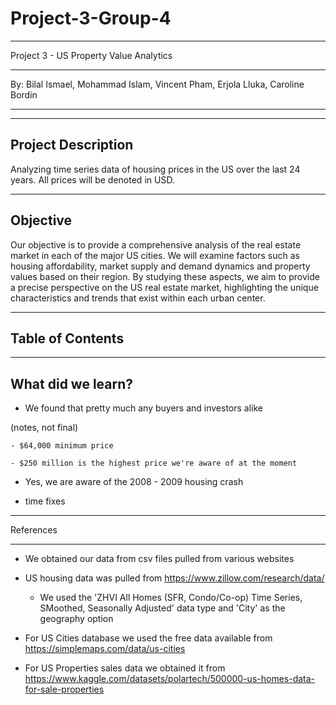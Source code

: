# Project-3-Group-4

-------------------------------------------------------------------------------

Project 3 - US Property Value Analytics

-------------------------------------------------------------------------------

By: Bilal Ismael, Mohammad Islam, Vincent Pham, Erjola Lluka, Caroline Bordin

-------------------------------------------------------------------------------
--------------------
Project Description
--------------------

Analyzing time series data of housing prices in the US over the last 24 years. All prices will be denoted in USD.



--------------------
Objective
--------------------

Our objective is to provide a comprehensive analysis of the real estate market in each of the major US cities. We will examine factors such as housing affordability, market supply and demand dynamics and property values based on their region. By studying these aspects, we aim to provide a precise perspective on the US real estate market, highlighting the unique characteristics and trends that exist within each urban center.


-----------------
Table of Contents
-----------------


-------------------
What did we learn?
-------------------
- We found that pretty much any buyers and investors alike

(notes, not final)

    - $64,000 minimum price

    - $250 million is the highest price we're aware of at the moment

- Yes, we are aware of the 2008 - 2009 housing crash

- time fixes

- ---------

References

- ---------
- We obtained our data from csv files pulled from various websites

- US housing data was pulled from https://www.zillow.com/research/data/
    - We used the 'ZHVI All Homes (SFR, Condo/Co-op) Time Series, SMoothed, Seasonally Adjusted' data type and 'City' as the geography option

- For US Cities database we used the free data available from https://simplemaps.com/data/us-cities

- For US Properties sales data we obtained it from https://www.kaggle.com/datasets/polartech/500000-us-homes-data-for-sale-properties